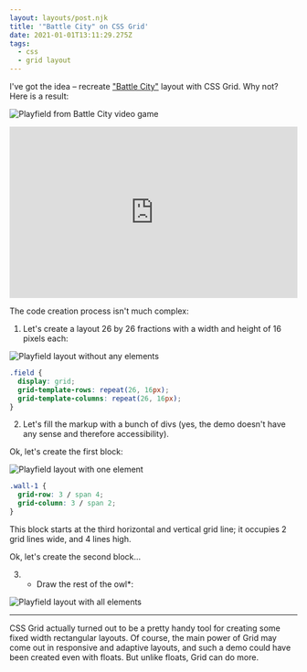 ```yaml
---
layout: layouts/post.njk
title: '"Battle City" on CSS Grid'
date: 2021-01-01T13:11:29.275Z
tags:
  - css
  - grid layout
---
```

I've got the idea – recreate ["Battle City"](https://en.wikipedia.org/wiki/Battle_City) layout with CSS Grid. Why not? Here is a result:

![Playfield from Battle City video game](/images/1-tp9iififqxpitv1vyfzebq.png "Playfield from Battle City video game")

<iframe height="300" style="width: 100%;" scrolling="no" title="Battle city grid layout" src="https://codepen.io/juwain/embed/preview/xYryva?height=300&theme-id=9939&default-tab=result" frameborder="no" loading="lazy" allowtransparency="true" allowfullscreen="true">
  See the Pen <a href='https://codepen.io/juwain/pen/xYryva'>Battle city grid layout</a> by juwain
  (<a href='https://codepen.io/juwain'>@juwain</a>) on <a href='https://codepen.io'>CodePen</a>.
</iframe>

The code creation process isn't much complex:

1. Let's create a layout 26 by 26 fractions with a width and height of 16 pixels each:

![Playfield layout without any elements](/images/1-2wftcgddjkxd4nwfhuh19q.png "Playfield layout without any elements")

```css
.field {
  display: grid;
  grid-template-rows: repeat(26, 16px);
  grid-template-columns: repeat(26, 16px);
}
```

2. Let's fill the markup with a bunch of divs (yes, the demo doesn't have any sense and therefore accessibility).

Ok, let's create the first block:

![Playfield layout with one element](/images/1-e_h_qbx0fgdulntherdwnw.png "Playfield layout with one element")

```css
.wall-1 {
  grid-row: 3 / span 4;
  grid-column: 3 / span 2;
}
```

This block starts at the third horizontal and vertical grid line; it occupies 2 grid lines wide, and 4 lines high.

Ok, let's create the second block…

3. * Draw the rest of the owl*:

![Playfield layout with all elements](/images/1-mb71mzdkiis1175bdb-nhw.png "Playfield layout with all elements")

---

CSS Grid actually turned out to be a pretty handy tool for creating some fixed width rectangular layouts. Of course, the main power of Grid may come out in responsive and adaptive layouts, and such a demo could have been created even with floats. But unlike floats, Grid can do more.